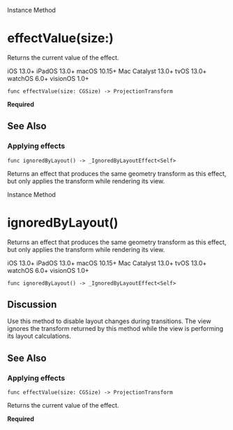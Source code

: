 Instance Method

# effectValue(size:)

Returns the current value of the effect.

iOS 13.0+  iPadOS 13.0+  macOS 10.15+  Mac Catalyst 13.0+  tvOS 13.0+  watchOS
6.0+  visionOS 1.0+

    
    
    func effectValue(size: CGSize) -> ProjectionTransform

**Required**

## See Also

### Applying effects

`func ignoredByLayout() -> _IgnoredByLayoutEffect<Self>`

Returns an effect that produces the same geometry transform as this effect,
but only applies the transform while rendering its view.

Instance Method

# ignoredByLayout()

Returns an effect that produces the same geometry transform as this effect,
but only applies the transform while rendering its view.

iOS 13.0+  iPadOS 13.0+  macOS 10.15+  Mac Catalyst 13.0+  tvOS 13.0+  watchOS
6.0+  visionOS 1.0+

    
    
    func ignoredByLayout() -> _IgnoredByLayoutEffect<Self>

## Discussion

Use this method to disable layout changes during transitions. The view ignores
the transform returned by this method while the view is performing its layout
calculations.

## See Also

### Applying effects

`func effectValue(size: CGSize) -> ProjectionTransform`

Returns the current value of the effect.

**Required**

